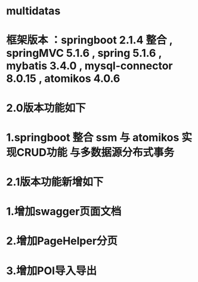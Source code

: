 # multidatas

# 框架版本 ：springboot 2.1.4 整合 , springMVC 5.1.6 , spring 5.1.6 ,  mybatis 3.4.0 , mysql-connector 8.0.15 ,   atomikos 4.0.6 
# 2.0版本功能如下
# 1.springboot 整合 ssm 与 atomikos 实现CRUD功能 与多数据源分布式事务

# 2.1版本功能新增如下
# 1.增加swagger页面文档
# 2.增加PageHelper分页
# 3.增加POI导入导出
